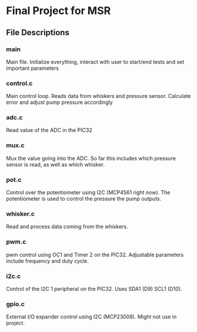 

# Final Project for MSR

## File Descriptions

### main
Main file. Initialize everything, interact with user to start/end tests and set important parameters

### control.c
Main control loop. Reads data from whiskers and pressure sensor. Calculate error and adjust pump pressure accordingly

### adc.c
Read value of the ADC in the PIC32

### mux.c
Mux the value going into the ADC. So far this includes which pressure sensor is read, as well as which whisker.

### pot.c
Control over the potentiometer using I2C (MCP4561 right now). The potentiometer is used to control the pressure the pump outputs.

### whisker.c
Read and process data coming from the whiskers.

### pwm.c
pwm control using OC1 and Timer 2 on the PIC32. Adjustable parameters include frequency and duty cycle.

### i2c.c
Control of the I2C 1 peripheral on the PIC32. Uses SDA1 (D9) SCL1 (D10).

### gpio.c
External I/O expander control using I2C (MCP23008). Might not use in project.
